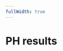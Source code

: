 ```yaml
---
fullWidth: true
---
```


<script setup lang="ts">
import { ref } from 'vue'
import Listbox from '@/theme/Listbox.vue'
import PhTable from '@/components/PhTable.vue'

import { data as results } from "@/results.data";

const availableYears = Object.keys(results).map(Number)
const selectedYear = ref(Math.max(...availableYears));
</script>

# PH results

<Listbox v-model="selectedYear" :items="availableYears" class="w-28 mb-4" />

<PhTable :year="selectedYear" />
